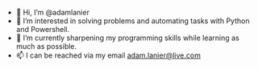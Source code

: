 - 👋 Hi, I’m @adamlanier
- 👀 I’m interested in solving problems and automating tasks with Python and Powershell.
- 🌱 I’m currently sharpening my programming skills while learning as much as possible. 
- 📫 I can be reached via my email adam.lanier@live.com
<!---
adamlanier/adamlanier is a ✨ special ✨ repository because its `README.md` (this file) appears on your GitHub profile.
You can click the Preview link to take a look at your changes.
--->
